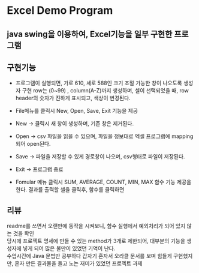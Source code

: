 # Excel Demo Program
java swing을 이용하여, Excel기능을 일부 구현한 프로그램  
---
## 구현기능

* 프로그램이 실행되면, 가로 610, 세로 588인 크기 조절 가능한 창이 나오도록 생성자 구현
row는 (0~99) , column(A-Z)까지 생성하며, 셀이 선택되었을 때, row header의 숫자가 진하게 표시되고, 색상이 변경된다.

* File메뉴를 클릭시 New, Open, Save, Exit 기능을 제공  

* New -> 클릭시 새 창이 생성하며, 기존 창은 제거된다. 
* Open -> csv 파일을 읽을 수 있으며, 파일을 정보대로 엑셀 프로그램에 mapping되어 open된다.   
* Save -> 파일을 저장할 수 있게 경로창이 나오며, csv형태로 파일이 저장된다.  
* Exit -> 프로그램 종료   

* Fomular 메뉴 클릭시 SUM, AVERAGE, COUNT, MIN, MAX 함수 기능 제공을 한다.
  결과를 출력할 셀을 클릭후, 함수를 클릭하면 
  
## 리뷰
readme를 쓰면서 오랜만에 동작을 시켜보니, 함수 실행에서 예외처리가 되어 있지 않는 것을 확인  
당시에 프로젝트 명세에 만들 수 있는 method가 3개로 제한되어, 대부분의 기능을 생성자에 넣게 되어 많은 불만이 있었던 기억이 난다.  
수업시간에 Java 문법만 공부하다 갑자기 혼자서 오라클 문서를 보며 힘들게 구현했지만, 혼자 만든 결과물을 들고 노는 재미가 있었던 프로젝트 과제 


